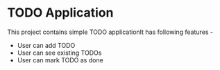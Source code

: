# TODO Application

This project contains simple TODO applicationIt has following features -

- User can add TODO
- User can see existing TODOs
- User can mark TODO as done
